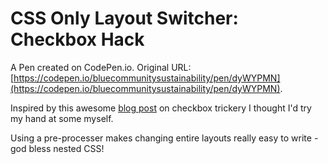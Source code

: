 # CSS Only Layout Switcher: Checkbox Hack

A Pen created on CodePen.io. Original URL: [https://codepen.io/bluecommunitysustainability/pen/dyWYPMN](https://codepen.io/bluecommunitysustainability/pen/dyWYPMN).

Inspired by this awesome [blog post](http://codersblock.com/blog/checkbox-trickery-with-css/) on checkbox trickery I thought I'd try my hand at some myself.

Using a pre-processer makes changing entire layouts really easy to write - god bless nested CSS!
